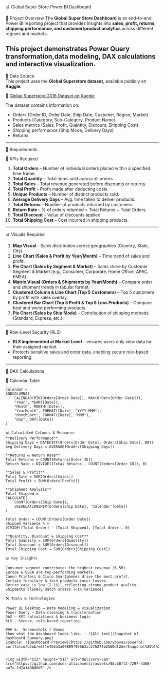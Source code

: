 📊 Global Super Store Power BI Dashboard

📝 Project Overview
The **Global Super Store Dashboard** is an end-to-end Power BI reporting project that provides insights into **sales, profit, returns, shipping performance, and customer/product analytics** across different regions and markets.  

This project demonstrates **Power Query transformation,data modeling, DAX calculations and interactive visualization**.
---
📂 Data Source  
This project uses the **Global Superstore dataset**, available publicly on **Kaggle**:  

🔗 [Global Superstore 2016 Dataset on Kaggle](https://www.kaggle.com/datasets/tahir1413/global-superstore-2016)  

The dataset contains information on:  
- Orders (Order ID, Order Date, Ship Date, Customer, Region, Market)  
- Products (Category, Sub-Category, Product Name)  
- Sales metrics (Sales, Profit, Quantity, Discount, Shipping Cost)  
- Shipping performance (Ship Mode, Delivery Days)
- Returns
---

📌 Requirements

🔑 KPIs Required
1. **Total Orders** – Number of individual orders placed within a specified time frame.  
2. **Total Quantity** – Total items sold across all orders.  
3. **Total Sales** – Total revenue generated before discounts or returns.  
4. **Total Profit** – Profit made after deducting costs.  
5. **Unique Products** – Number of distinct products sold.  
6. **Average Delivery Days** – Avg. time taken to deliver products.  
7. **Total Returns** – Number of products returned by customers.  
8. **Return Rate** – % of orders returned = Total Returns ÷ Total Orders.  
9. **Total Discount** – Value of discounts applied.  
10. **Total Shipping Cost** – Cost incurred in shipping products.  

---

📊 Visuals Required
1. **Map Visual** – Sales distribution across geographies (Country, State, City).  
2. **Line Chart (Sales & Profit by Year/Month)** – Time trend of sales and profit.  
3. **Pie Chart (Sales by Segment & Market)** – Sales share by Customer Segment & Market (e.g., Consumer, Corporate, Home Office, APAC, EMEA).  
4. **Matrix Visual (Orders & Shipments by Year/Month)** – Compare order and shipment trends in tabular format.  
5. **Clustered Column & Line Chart (Top 5 Customers)** – Top 5 customers by profit with sales overlay.  
6. **Clustered Bar Chart (Top 5 Profit & Top 5 Loss Products)** – Compare best and worst performing products.  
7. **Pie Chart (Sales by Ship Mode)** – Contribution of shipping methods (Standard, Express, etc.).  

---

🔐 Row-Level Security (RLS)
- **RLS implemented at Market Level** – ensures users only view data for their assigned market.  
- Protects sensitive sales and order data, enabling secure role-based reporting.  
---

🧮 DAX Calculations

📅 Calendar Table  
```DAX
Calendar =
ADDCOLUMNS(
    CALENDAR(MIN(Orders[Order Date]), MAX(Orders[Order Date])),
    "Year", YEAR([Date]),
    "Month", MONTH([Date]),
    "YearMonth", FORMAT([Date], "YYYY-MMM"),
    "MonthSort", FORMAT([Date], "MMM"),
    "Day", DAY([Date])
)

📊 Calculated Columns & Measures
**Delivery Performance**
Shipping Days = DATEDIFF(Orders[Order Date], Orders[Ship Date], DAY)
Avg Delivery Days = AVERAGE(Orders[Shipping Days])

**Returns & Return Rate**
Total Returns = COUNT(Returns[Order ID])
Return Rate = DIVIDE([Total Returns], COUNT(Orders[Order ID]), 0)

**Sales & Profit**
Total Sale = SUM(Orders[Sales])
Total Profit = SUM(Orders[Profit])

**Shipment Analysis**
Total Shipped =
CALCULATE(
    COUNT(Orders[Ship Date]),
    USERELATIONSHIP(Orders[Ship Date], 'Calendar'[Date])
)

Total Order = COUNT(Orders[Order Date])
Shipped Variance % =
DIVIDE([Total Order] - [Total Shipped], [Total Order], 0)

**Quantity, Discount & Shipping Cost**
Total Quantity = SUM(Orders[Quantity])
Total Discount = SUM(Orders[Discount])
Total Shipping Cost = SUM(Orders[Shipping Cost])

📊 Key Insights

Consumer segment contributes the highest revenue (6.5M).
Europe & USCA are top-performing markets.
Canon Printers & Cisco Smartphones drive the most profit.
Certain furniture & tech products incur losses.
Return rate is low (2.1%), reflecting strong product quality.
Shipments closely match orders (<1% variance)

🛠️ Tools & Technologies

Power BI Desktop – Data modeling & visualization
Power Query – Data cleaning & transformation
DAX – KPI calculations & business logic
RLS – Secure, role-based reporting.

### 6.	Screenshots / Demos
Show what the dashboard looks like. - ![Alt text](Snapshot of Dashboard Summary.png)
Example: ![Dashboard Preview](https://github.com/ybovas/powerbi-portfolio/blob/e5ffe465a3a09809f95663ac57627fb2560df2de/Snapshot%20of%20Dashboard%20Summary.png)


<img width="512" height="512" alt="delivery-van" src="https://github.com/user-attachments/assets/05c60ff2-7297-4368-aa7a-1d2a1486d8d5" />
